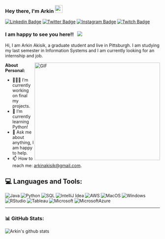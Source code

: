 ### Hey there, I'm Arkin <img src="https://media.giphy.com/media/hvRJCLFzcasrR4ia7z/giphy.gif" width="25px">


[![Linkedin Badge](https://img.shields.io/badge/-LinkedIn-0e76a8?style=flat-square&logo=Linkedin&logoColor=white)](https://www.linkedin.com/in/ark%C4%B1n-ak%C4%B1%C5%9F%C4%B1k-a5145a142/)
[![Twitter Badge](https://img.shields.io/badge/-Twitter-00acee?style=flat-square&logo=Twitter&logoColor=white)](https://twitter.com/AkisikArkin)
[![Instagram Badge](https://img.shields.io/badge/-Instagram-e4405f?style=flat-square&logo=Instagram&logoColor=white)](https://www.instagram.com/arkinakisik/)
[![Twitch Badge](https://img.shields.io/badge/-Twitch-e4405f?style=flat-square&logo=Twitch&logoColor=white)](https://www.twitch.tv/nighthawkaa)

### I am happy to see you here!! &nbsp; ![](https://visitor-badge.glitch.me/badge?page_id=Arkin.Arkin)


Hi, I am Arkin Akisik, a graduate student and live in Pittsburgh. I am studying my last semester in Information Systems and I am currently looking for an internship and job.

<img align="right" alt="GIF" src="https://github.com/Gapur/Gapur/blob/master/coding.gif?raw=true" width="408" height="318" />

**About Personal:**



- 👨🏻‍💻 I’m currently working on final my projects.
- 🚀 I’m currently learning Python!
- 💬 Ask me about anything, I am happy to help.
- 📫 How to reach me: arkinakisik@gmail.com.

**💻 Languages and Tools:**  
-----
![Java](https://img.shields.io/badge/-Java-333333?style=flat&logo=java)
![Python](https://img.shields.io/badge/-Python-333333?style=flat&logo=python)
![SQL](https://img.shields.io/badge/-SQL-333333?style=flat&logo=postgresql)
![IntelliJ Idea](http://img.shields.io/badge/-IntelliJ-333333?style=flat&logo=jetbrains)
![AWS](http://img.shields.io/badge/-AWS-333333?style=flat&logo=amazon)
![MacOS](http://img.shields.io/badge/-Mac%20OS-333333?style=flat&logo=apple)
![Windows](http://img.shields.io/badge/-Windows-333333?style=flat&logo=windows)
![RStudio](http://img.shields.io/badge/-Rstudio-333333?style=flat&logo=rstudio)
![Tableau](http://img.shields.io/badge/-Tableau-333333?style=flat&logo=tableau)
![Microsoft](http://img.shields.io/badge/-Microsoft-333333?style=flat&logo=microsoft)
![MicrosoftAzure](http://img.shields.io/badge/-MicrosoftAzure-333333?style=flat&logo=Microsoftazure)



-----
### 📊 GitHub Stats:
![Arkin's github stats](https://github-readme-stats.vercel.app/api?username=ArkinAkisik&show_icons=true&theme=dracula&count_private=true&include_all_commits=true&hide=contribs,issues,stars)








<!---
ArkinAkisik/ArkinAkisik is a ✨ special ✨ repository because its `README.md` (this file) appears on your GitHub profile.
You can click the Preview link to take a look at your changes.
--->
